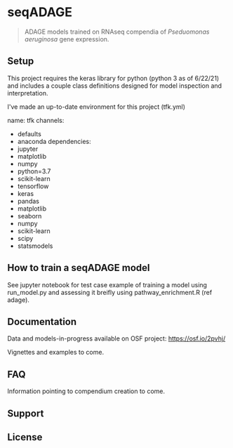 # seqADAGE

> ADAGE models trained on RNAseq compendia of *Pseduomonas aeruginosa* gene expression.

## Setup

This project requires the keras library for python (python 3 as of 6/22/21) and includes a couple class definitions designed for model inspection and interpretation.

I've made an up-to-date environment for this project (tfk.yml)

name: tfk
channels:
  - defaults
  - anaconda
dependencies:
  - jupyter
  - matplotlib
  - numpy
  - python=3.7
  - scikit-learn
  - tensorflow
  - keras
  - pandas
  - matplotlib
  - seaborn
  - numpy
  - scikit-learn
  - scipy
  - statsmodels

## How to train a seqADAGE model

See jupyter notebook for test case example of training a model using run_model.py and assessing it breifly using pathway_enrichment.R (ref adage).

## Documentation

Data and models-in-progress available on OSF project: https://osf.io/2pvhj/

Vignettes and examples to come.

## FAQ

Information pointing to compendium creation to come.

## Support

## License
